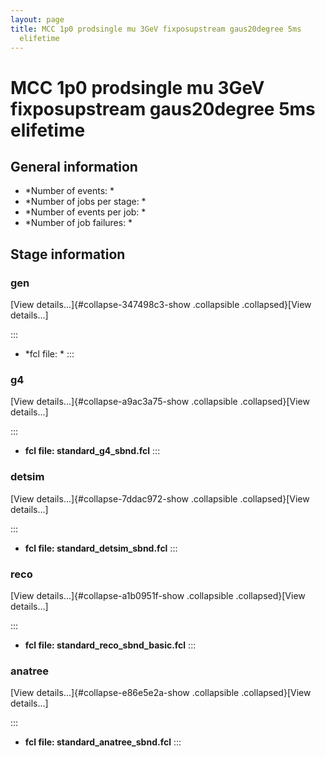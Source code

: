 ```yaml
---
layout: page
title: MCC 1p0 prodsingle mu 3GeV fixposupstream gaus20degree 5ms
  elifetime
---
```




MCC 1p0 prodsingle mu 3GeV fixposupstream gaus20degree 5ms elifetime
============================================================================================================================================================



General information 
----------------------------------------------------------

-   \*Number of events: \*
-   \*Number of jobs per stage: \*
-   \*Number of events per job: \*
-   \*Number of job failures: \*



Stage information 
------------------------------------------------------



### gen 

[View details\...]{#collapse-347498c3-show .collapsible
.collapsed}[View details\...]

::: 
-   \*fcl file: \*
:::



### g4 

[View details\...]{#collapse-a9ac3a75-show .collapsible
.collapsed}[View details\...]

::: 
-   **fcl file: standard\_g4\_sbnd.fcl**
:::



### detsim 

[View details\...]{#collapse-7ddac972-show .collapsible
.collapsed}[View details\...]

::: 
-   **fcl file: standard\_detsim\_sbnd.fcl**
:::



### reco 

[View details\...]{#collapse-a1b0951f-show .collapsible
.collapsed}[View details\...]

::: 
-   **fcl file: standard\_reco\_sbnd\_basic.fcl**
:::



### anatree 

[View details\...]{#collapse-e86e5e2a-show .collapsible
.collapsed}[View details\...]

::: 
-   **fcl file: standard\_anatree\_sbnd.fcl**
:::
